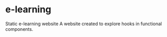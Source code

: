 # e-learning
Static e-learning website
A website created to explore hooks in functional components.
